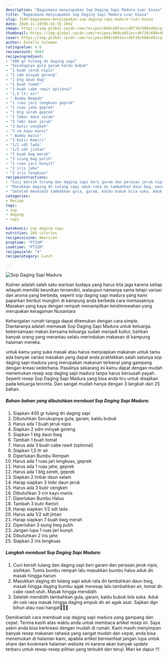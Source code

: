 ```yaml
---
description: "Bagaimana menyiapakan Sop Daging Sapi Madura Luar biasa"
title: "Bagaimana menyiapakan Sop Daging Sapi Madura Luar biasa"
slug: 1549-bagaimana-menyiapakan-sop-daging-sapi-madura-luar-biasa
date: 2020-11-10T05:43:55.194Z
image: https://img-global.cpcdn.com/recipes/068ce851eccd6f30/680x482cq70/sop-daging-sapi-madura-foto-resep-utama.jpg
thumbnail: https://img-global.cpcdn.com/recipes/068ce851eccd6f30/680x482cq70/sop-daging-sapi-madura-foto-resep-utama.jpg
cover: https://img-global.cpcdn.com/recipes/068ce851eccd6f30/680x482cq70/sop-daging-sapi-madura-foto-resep-utama.jpg
author: Estelle Coleman
ratingvalue: 4.6
reviewcount: 9683
recipeingredient:
- "400 gr tulang dn daging sapi"
- "Secukupnya gula garam kaldu bubuk"
- "1 buah jeruk nipis"
- "2 sdm minyak goreng"
- "1 btg daun bwg"
- "1 buah tomat"
- "3 buah cabe rawit optional"
- "1,5 ltr air"
- " Bumbu Rempah"
- "1 ruas jari lengkuas geprek"
- "1 ruas jahe geprek"
- "1 btg sereh geprek"
- "2 lmbar daun salam"
- "3 lmbr daun jeruk"
- "3 butir cengkeh"
- "3 cm kayu manis"
- " Bumbu Halus"
- "3 butir Kemiri"
- "1/2 sdt lada"
- "1/2 sdt jintan"
- "7 buah bwg merah"
- "3 siung bwg putih"
- "1 ruas jari kunyit"
- "2 iris jahe"
- "2 iris lengkuas"
recipeinstructions:
- "Cuci bersih tulang dan daging sapi beri garam dan perasan jeruk nipis, sisihkan. Tumis bumbu rempah lalu masukkan bumbu halus aduk dn masak hingga harum"
- "Masukkan daging dn tulang sapi aduk rata dn tambahkan daun bwg, masak hingga daging bumbu agak meresap lalu tambahkan air, tomat dn cabe rawit utuh. Masak hingga mendidih"
- "Setelah mendidih tambahkan gula, garam, kaldu bubuk bila suka. Aduk dn cek rasa masak hingga daging empuk dn air agak asat. Sajikan dgn bihun atau nasi hangat🤤👩‍🍳"
categories:
- Recipe
tags:
- sop
- daging
- sapi

katakunci: sop daging sapi 
nutrition: 204 calories
recipecuisine: American
preptime: "PT35M"
cooktime: "PT32M"
recipeyield: "4"
recipecategory: Lunch

---
```



![Sop Daging Sapi Madura](https://img-global.cpcdn.com/recipes/068ce851eccd6f30/680x482cq70/sop-daging-sapi-madura-foto-resep-utama.jpg)

Kuliner adalah salah satu warisan budaya yang harus kita jaga karena setiap wilayah memiliki keunikan tersendiri, walaupun namanya sama tetapi variasi dan aroma yang berbeda, seperti sop daging sapi madura yang kami paparkan berikut mungkin di kampung anda berbeda cara memasaknya. Masakan yang kaya dengan rempah menampilkan keistimewahan yang merupakan keragaman Nusantara



Kehangatan rumah tangga dapat ditemukan dengan cara simple. Diantaranya adalah memasak Sop Daging Sapi Madura untuk keluarga. kebersamaan makan bersama keluarga sudah menjadi kultur, bahkan banyak orang yang merantau selalu merindukan makanan di kampung halaman mereka.

untuk kamu yang suka masak atau harus menyiapkan makanan untuk tamu ada banyak variasi masakan yang dapat anda praktekkan salah satunya sop daging sapi madura yang merupakan makanan terkenal yang gampang dengan kreasi sederhana. Pasalnya sekarang ini kamu dapat dengan mudah menemukan resep sop daging sapi madura tanpa harus bersusah payah.
Seperti resep Sop Daging Sapi Madura yang bisa anda tiru untuk disajikan pada keluarga tercinta. Dan sangat mudah hanya dengan 3 langkah dan 25 bahan.


<!--inarticleads1-->

##### Bahan-bahan yang dibutuhkan membuat Sop Daging Sapi Madura:

1. Siapkan 400 gr tulang dn daging sapi
1. Dibutuhkan Secukupnya gula, garam, kaldu bubuk
1. Harus ada 1 buah jeruk nipis
1. Siapkan 2 sdm minyak goreng
1. Siapkan 1 btg daun bwg
1. Tambah 1 buah tomat
1. Harus ada 3 buah cabe rawit (optional)
1. Siapkan 1,5 ltr air
1. Diperlukan  Bumbu Rempah
1. Harus ada 1 ruas jari lengkuas, geprek
1. Harus ada 1 ruas jahe, geprek
1. Harus ada 1 btg sereh, geprek
1. Siapkan 2 lmbar daun salam
1. Harap siapkan 3 lmbr daun jeruk
1. Harus ada 3 butir cengkeh
1. Dibutuhkan 3 cm kayu manis
1. Diperlukan  Bumbu Halus
1. Tambah 3 butir Kemiri
1. Harap siapkan 1/2 sdt lada
1. Harus ada 1/2 sdt jintan
1. Harap siapkan 7 buah bwg merah
1. Diperlukan 3 siung bwg putih
1. Jangan lupa 1 ruas jari kunyit
1. Dibutuhkan 2 iris jahe
1. Siapkan 2 iris lengkuas




<!--inarticleads2-->

##### Langkah membuat  Sop Daging Sapi Madura:

1. Cuci bersih tulang dan daging sapi beri garam dan perasan jeruk nipis, sisihkan. Tumis bumbu rempah lalu masukkan bumbu halus aduk dn masak hingga harum
1. Masukkan daging dn tulang sapi aduk rata dn tambahkan daun bwg, masak hingga daging bumbu agak meresap lalu tambahkan air, tomat dn cabe rawit utuh. Masak hingga mendidih
1. Setelah mendidih tambahkan gula, garam, kaldu bubuk bila suka. Aduk dn cek rasa masak hingga daging empuk dn air agak asat. Sajikan dgn bihun atau nasi hangat🤤👩‍🍳




Demikianlah cara membuat sop daging sapi madura yang gampang dan cepat. Terima kasih atas waktu anda untuk membaca artikel resep ini. Saya yakin anda bisa berkreasi dengan mudah di rumah. Kami masih menyimpan banyak resep makanan rahasia yang sangat mudah dan cepat, anda bisa menemukan di halaman kami, apabila artikel bermanfaat jangan lupa untuk share dan bookmark halaman website ini karena akan banyak update terbaru untuk resep-resep pilihan yang terbukti dan teruji. Mari ke dapur !!!. 
